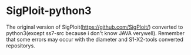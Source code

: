 # SigPloit-python3
The original version of SigPloit(https://github.com/SigPloit/) converted to python3(except ss7-src because i don't know JAVA verywell).
Remember that some errors may occur with the diameter and S1-X2-tools converted repositorys.
